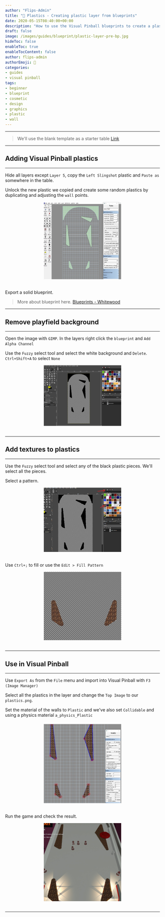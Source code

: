 ```yaml
---
author: "Flips-Admin"
title: "🧬 Plastics - Creating plastic layer from blueprints"
date: 2020-05-15T08:40:00+00:00
description: "How to use the Visual Pinball blueprints to create a plastics layer"
draft: false
image: /images/guides/blueprint/plastic-layer-pre-bp.jpg
hideToc: false
enableToc: true
enableTocContent: false
author: flips-admin
authorEmoji: 🌱
categories:
- guides
- visual pinball
tags: 
- beginner
- blueprint
- cosmetic
- design
- graphics
- plastic
- wall
---
```


---

> We'll use the blank template as a starter table [Link](/en/simulation/visualpinball/template/table/table-blank-stripped/#download)

---

## Adding Visual Pinball plastics

---

Hide all layers except `Layer 5`, copy the `Left Slingshot` plastic and `Paste as` somewhere in the table.

Unlock the new plastic we copied and create some random plastics by duplicating and adjusting the `wall` points.

<div id="banner" style="overflow: hidden; display: flex; justify-content:space-around;">
    <div class="" style="max-width: 50%; max-height: 20%;">
        <img src="/images/guides/blueprint/plastic-layer-pre-bp.jpg" alt="Vp Plastics layer"/>
    </div>
</div>
<br>

Export a solid blueprint.

> More about blueprint here. [Blueprints - Whitewood](/en/simulation/visualpinball/guides/design/blueprints/#create-the-blueprint)

---

## Remove playfield background

---

Open the image with `GIMP`. In the layers right click the `blueprint` and `Add Alpha Channel`

Use the `Fuzzy` select tool and select the white background and `Delete`. `Ctrl+Shift+A` to select `None`

<div id="banner" style="overflow: hidden; display: flex; justify-content:space-around;">
    <div class="" style="max-width: 50%; max-height: 20%;">
        <img src="/images/guides/blueprint/plastic-layer-alpha.jpg" alt="Plastics in the GIMP with background removed"/>
    </div>
</div>
<br>

---

## Add textures to plastics

---

Use the `Fuzzy` select tool and select any of the black plastic pieces. We'll select all the pieces.

Select a pattern.

<div id="banner" style="overflow: hidden; display: flex; justify-content:space-around;">
    <div class="" style="max-width: 50%; max-height: 20%;">
        <img src="/images/guides/blueprint/plastic-layer-pattern.jpg" alt="GIMP pattern select"/>
    </div>
</div>
<br>

Use `Ctrl+;` to fill or use the `Edit > Fill Pattern`

<div id="banner" style="overflow: hidden; display: flex; justify-content:space-around;">
    <div class="" style="max-width: 50%; max-height: 20%;">
        <img src="/images/guides/blueprint/plastic-layer-pattern-fill.jpg" alt="GIMP pattern select"/>
    </div>
</div>
<br>

---

## Use in Visual Pinball

---

Use `Export As` from the `File` menu and import into Visual Pinball with `F3 (Image Manager)`

Select all the plastics in the layer and change the `Top Image` to our `plastics.png`.

Set the material of the walls to `Plastic` and we've also set `Collidable` and using a physics material `a_physics_Plastic`

<div id="banner" style="overflow: hidden; display: flex; justify-content:space-around;">
    <div class="" style="max-width: 50%; max-height: 20%;">
        <img src="/images/guides/blueprint/plastic-layer-imported.jpg" alt="GIMP pattern select"/>
    </div>
</div>
<br>

Run the game and check the result.

<div id="banner" style="overflow: hidden; display: flex; justify-content:space-around;">
    <div class="" style="max-width: 50%; max-height: 20%;">
        <img src="/images/guides/blueprint/plastic-layers-vp.jpg" alt="GIMP pattern select"/>
    </div>
</div>
<br>

---